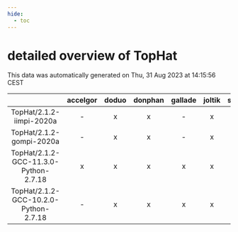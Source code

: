 ```yaml
---
hide:
  - toc
---
```


detailed overview of TopHat
===========================


This data was automatically generated on Thu, 31 Aug 2023 at 14:15:56 CEST  

| |accelgor|doduo|donphan|gallade|joltik|skitty|swalot|victini|
| :---: | :---: | :---: | :---: | :---: | :---: | :---: | :---: | :---: |
|TopHat/2.1.2-iimpi-2020a|-|x|x|-|x|x|-|x|
|TopHat/2.1.2-gompi-2020a|-|x|x|-|x|x|x|x|
|TopHat/2.1.2-GCC-11.3.0-Python-2.7.18|x|x|x|x|x|x|x|x|
|TopHat/2.1.2-GCC-10.2.0-Python-2.7.18|-|x|x|x|x|x|x|x|
